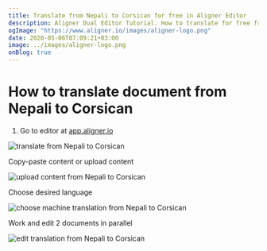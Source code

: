 ```yaml
---
title: Translate from Nepali to Corsican for free in Aligner Editor
description: Aligner Dual Editor Tutorial. How to translate for free from Nepali to Corsican. Aligner is multilingual document management platform. 
ogImage: "https://www.aligner.io/images/aligner-logo.png"
date: 2020-05-06T07:09:21+03:00
image: ../images/aligner-logo.png
onBlog: true
---
```


# How to translate document from Nepali to Corsican

1. Go to editor at [app.aligner.io](https://app.aligner.io "Aligner App web page")

![translate from Nepali to Corsican](../aligner-blank-editor.png "translate from Nepali to Corsican")

Copy-paste content or upload content

![upload content from Nepali to Corsican](../aligner-uploaded-document.png "upload content from Nepali to Corsican")

Choose desired language

![choose machine translation from Nepali to Corsican](../aligner-language-dropdown.png "choose machine translation from Nepali to Corsican")

Work and edit 2 documents in parallel

![edit translation from Nepali to Corsican](../aligner-double-sitded-editor.png "edit translation from Nepali to Corsican")

